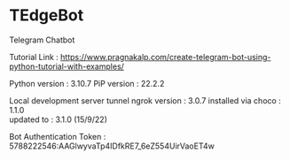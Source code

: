 # TEdgeBot
Telegram Chatbot

Tutorial Link : 
https://www.pragnakalp.com/create-telegram-bot-using-python-tutorial-with-examples/

Python version : 3.10.7
PiP version : 22.2.2

Local development server tunnel 
ngrok version : 3.0.7 installed via choco : 1.1.0  
updated to : 3.1.0 (15/9/22)
 
Bot Authentication Token : 5788222546:AAGlwyvaTp4IDfkRE7_6eZ554UirVaoET4w
